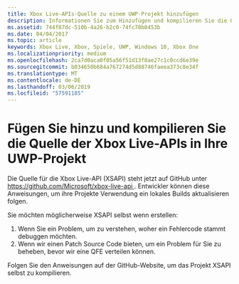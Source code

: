 ```yaml
---
title: Xbox Live-APIs-Quelle zu einem UWP-Projekt hinzufügen
description: Informationen Sie zum Hinzufügen und kompilieren Sie die Quelle der Xbox Live-APIs in Ihre UWP-Projekt.
ms.assetid: 744f87dc-510b-4a26-b2c0-74fc70b8453b
ms.date: 04/04/2017
ms.topic: article
keywords: Xbox Live, Xbox, Spiele, UWP, Windows 10, Xbox One
ms.localizationpriority: medium
ms.openlocfilehash: 2ca7d0aca0f05a56f51d13f8ae27c1c0ccd6e39e
ms.sourcegitcommit: b034650b684a767274d5d88746faeea373c8e34f
ms.translationtype: MT
ms.contentlocale: de-DE
ms.lasthandoff: 03/06/2019
ms.locfileid: "57591185"
---
```

# <a name="add-and-compile-the-xbox-live-apis-source-in-your-uwp-project"></a>Fügen Sie hinzu und kompilieren Sie die Quelle der Xbox Live-APIs in Ihre UWP-Projekt

Die Quelle für die Xbox Live-API (XSAPI) steht jetzt auf GitHub unter [ https://github.com/Microsoft/xbox-live-api ](https://github.com/Microsoft/xbox-live-api). Entwickler können diese Anweisungen, um ihre Projekte Verwendung ein lokales Builds aktualisieren folgen.

Sie möchten möglicherweise XSAPI selbst wenn erstellen:
1. Wenn Sie ein Problem, um zu verstehen, woher ein Fehlercode stammt debuggen möchten.
1. Wenn wir einen Patch Source Code bieten, um ein Problem für Sie zu beheben, bevor wir eine QFE verteilen können.

Folgen Sie den Anweisungen auf der GitHub-Website, um das Projekt XSAPI selbst zu kompilieren.
